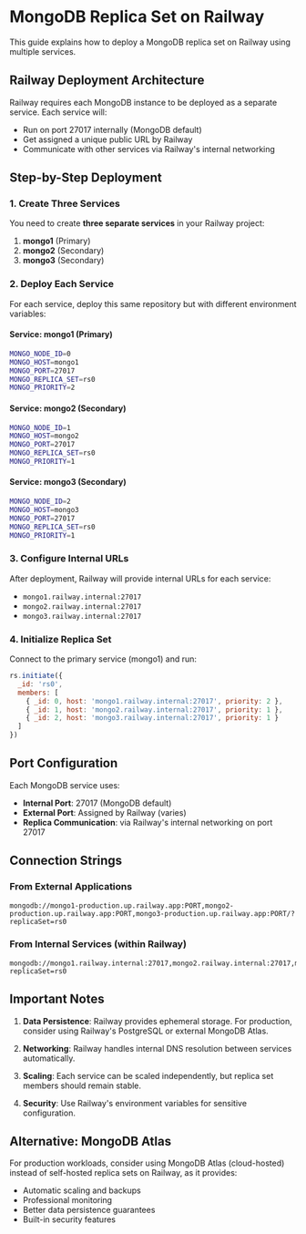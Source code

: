 # MongoDB Replica Set on Railway

This guide explains how to deploy a MongoDB replica set on Railway using multiple services.

## Railway Deployment Architecture

Railway requires each MongoDB instance to be deployed as a separate service. Each service will:
- Run on port 27017 internally (MongoDB default)
- Get assigned a unique public URL by Railway
- Communicate with other services via Railway's internal networking

## Step-by-Step Deployment

### 1. Create Three Services

You need to create **three separate services** in your Railway project:

1. **mongo1** (Primary)
2. **mongo2** (Secondary) 
3. **mongo3** (Secondary)

### 2. Deploy Each Service

For each service, deploy this same repository but with different environment variables:

#### Service: mongo1 (Primary)
```bash
MONGO_NODE_ID=0
MONGO_HOST=mongo1
MONGO_PORT=27017
MONGO_REPLICA_SET=rs0
MONGO_PRIORITY=2
```

#### Service: mongo2 (Secondary)
```bash
MONGO_NODE_ID=1
MONGO_HOST=mongo2
MONGO_PORT=27017
MONGO_REPLICA_SET=rs0
MONGO_PRIORITY=1
```

#### Service: mongo3 (Secondary)
```bash
MONGO_NODE_ID=2
MONGO_HOST=mongo3
MONGO_PORT=27017
MONGO_REPLICA_SET=rs0
MONGO_PRIORITY=1
```

### 3. Configure Internal URLs

After deployment, Railway will provide internal URLs for each service:
- `mongo1.railway.internal:27017`
- `mongo2.railway.internal:27017`
- `mongo3.railway.internal:27017`

### 4. Initialize Replica Set

Connect to the primary service (mongo1) and run:

```javascript
rs.initiate({
  _id: 'rs0',
  members: [
    { _id: 0, host: 'mongo1.railway.internal:27017', priority: 2 },
    { _id: 1, host: 'mongo2.railway.internal:27017', priority: 1 },
    { _id: 2, host: 'mongo3.railway.internal:27017', priority: 1 }
  ]
})
```

## Port Configuration

Each MongoDB service uses:
- **Internal Port**: 27017 (MongoDB default)
- **External Port**: Assigned by Railway (varies)
- **Replica Communication**: via Railway's internal networking on port 27017

## Connection Strings

### From External Applications
```
mongodb://mongo1-production.up.railway.app:PORT,mongo2-production.up.railway.app:PORT,mongo3-production.up.railway.app:PORT/?replicaSet=rs0
```

### From Internal Services (within Railway)
```
mongodb://mongo1.railway.internal:27017,mongo2.railway.internal:27017,mongo3.railway.internal:27017/?replicaSet=rs0
```

## Important Notes

1. **Data Persistence**: Railway provides ephemeral storage. For production, consider using Railway's PostgreSQL or external MongoDB Atlas.

2. **Networking**: Railway handles internal DNS resolution between services automatically.

3. **Scaling**: Each service can be scaled independently, but replica set members should remain stable.

4. **Security**: Use Railway's environment variables for sensitive configuration.

## Alternative: MongoDB Atlas

For production workloads, consider using MongoDB Atlas (cloud-hosted) instead of self-hosted replica sets on Railway, as it provides:
- Automatic scaling and backups
- Professional monitoring
- Better data persistence guarantees
- Built-in security features
